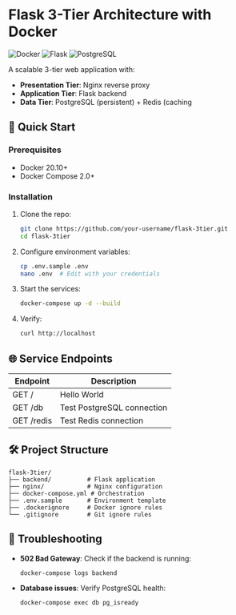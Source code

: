 # Flask 3-Tier Architecture with Docker

![Docker](https://img.shields.io/badge/Docker-3-tier%20architecture-blue)
![Flask](https://img.shields.io/badge/Backend-Flask-green)
![PostgreSQL](https://img.shields.io/badge/Database-PostgreSQL-blueviolet)

A scalable 3-tier web application with:
- **Presentation Tier**: Nginx reverse proxy
- **Application Tier**: Flask backend
- **Data Tier**: PostgreSQL (persistent) + Redis (caching

## 🚀 Quick Start

### Prerequisites
- Docker 20.10+
- Docker Compose 2.0+

### Installation
1. Clone the repo:
   ```bash
   git clone https://github.com/your-username/flask-3tier.git
   cd flask-3tier
   ```

2. Configure environment variables:
   ```bash
   cp .env.sample .env
   nano .env  # Edit with your credentials
   ```

3. Start the services:
   ```bash
   docker-compose up -d --build
   ```

4. Verify:
   ```bash
   curl http://localhost
   ```

## 🌐 Service Endpoints
| Endpoint         | Description                     |
|------------------|---------------------------------|
| GET /            | Hello World                    |
| GET /db         | Test PostgreSQL connection      |
| GET /redis      | Test Redis connection           |

## 🛠️ Project Structure
```
flask-3tier/
├── backend/          # Flask application
├── nginx/            # Nginx configuration
├── docker-compose.yml # Orchestration
├── .env.sample       # Environment template
├── .dockerignore     # Docker ignore rules
└── .gitignore        # Git ignore rules
```

## 🔧 Troubleshooting
- **502 Bad Gateway**: Check if the backend is running:
   ```bash
   docker-compose logs backend
   ```

- **Database issues**: Verify PostgreSQL health:
   ```bash
   docker-compose exec db pg_isready
   ```

